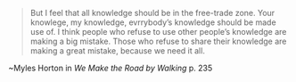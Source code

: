 > But I feel that all knowledge should be in the free-trade zone. Your knowlege, my knowledge, evrrybody’s knowledge should be made use of. I think people who refuse to use other people’s knowledge are making a big mistake. Those who refuse to share their knowledge are making a great mistake, because we need it all. 

~Myles Horton in *We Make the Road by Walking* p. 235